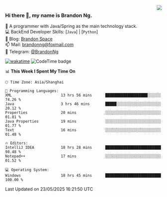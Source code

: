 <img  align="right" src="https://github-readme-stats-brandon0824.vercel.app/api/top-langs/?username=brandon0824&layout=compact">

### Hi there 👋, my name is Brandon Ng.

🌱 A programmer with Java/Spring as the main technology stack.  
💻 BackEnd Developer Skills: [`Java`] | [`Python`]  
📝 Blog: [Brandon Space](https://blog.brandonng.cc)  
📫 Mail: brandonng@foxmail.com  
📰 Telegram: [@BrandonNg](https://t.me/BrandonNg24)  

[![wakatime](https://wakatime.com/badge/user/940cafbf-f9d5-4b24-9a07-19bb072f52bb.svg)](https://wakatime.com/@940cafbf-f9d5-4b24-9a07-19bb072f52bb)
![CodeTime badge](https://img.shields.io/endpoint?style=flat-square&url=https%3A%2F%2Fapi.codetime.dev%2Fshield%3Fid%3D128%26project%3D%26in%3D604800000)

<!--START_SECTION:waka-->
📊 **This Week I Spent My Time On** 

```text
🕑︎ Time Zone: Asia/Shanghai

💬 Programming Languages: 
XML                      13 hrs 56 mins      ███████████████████░░░░░░   74.26 % 
Java                     3 hrs 46 mins       █████░░░░░░░░░░░░░░░░░░░░   20.12 % 
Properties               20 mins             ░░░░░░░░░░░░░░░░░░░░░░░░░   01.81 % 
Java Properties          19 mins             ░░░░░░░░░░░░░░░░░░░░░░░░░   01.77 % 
Text                     16 mins             ░░░░░░░░░░░░░░░░░░░░░░░░░   01.48 % 

🔥 Editors: 
IntelliJ IDEA            18 hrs 28 mins      █████████████████████████   98.48 % 
Notepad++                17 mins             ░░░░░░░░░░░░░░░░░░░░░░░░░   01.52 % 

💻 Operating System: 
Windows                  18 hrs 45 mins      █████████████████████████   100.00 % 
```


 Last Updated on 23/05/2025 16:21:50 UTC
<!--END_SECTION:waka-->
